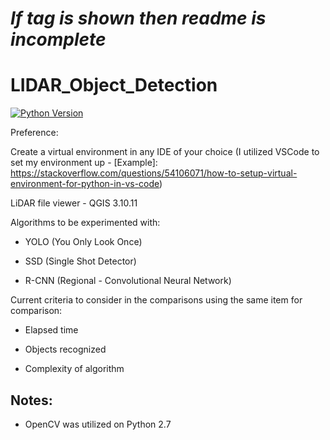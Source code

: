 # ***If tag is shown then readme is incomplete***

LIDAR_Object_Detection
===

[![Python Version](https://img.shields.io/badge/Python-2.7-brightgreen.svg)](https://python.org)

Preference: 

Create a virtual environment in any IDE of your choice (I utilized VSCode to set my environment up - [Example]: https://stackoverflow.com/questions/54106071/how-to-setup-virtual-environment-for-python-in-vs-code)

LiDAR file viewer - QGIS 3.10.11

Algorithms to be experimented with:

* YOLO (You Only Look Once)

* SSD (Single Shot Detector)

* R-CNN (Regional - Convolutional Neural Network)

Current criteria to consider in the comparisons using the same item for comparison:

* Elapsed time

* Objects recognized

* Complexity of algorithm

Notes:
---

* OpenCV was utilized on Python 2.7 
